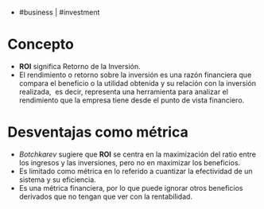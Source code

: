 - #business | #investment

# Concepto
- **ROI** significa Retorno de la Inversión.
- El rendimiento o retorno sobre la inversión es una razón financiera que compara el beneficio o la utilidad obtenida y su relación con la inversión realizada, ​ es decir, representa una herramienta para analizar el rendimiento que la empresa tiene desde el punto de vista financiero.​

# Desventajas como métrica
- *Botchkarev* sugiere que **ROI** se centra en la maximización del ratio entre los ingresos y las inversiones, pero no en maximizar los beneficios.
- Es limitado como métrica en lo referido a cuantizar la efectividad de un sistema y su eficiencia.
- Es una métrica financiera, por lo que puede ignorar otros beneficios derivados que no tengan que ver con la rentabilidad.